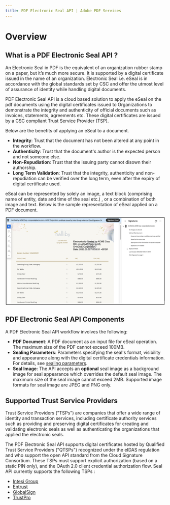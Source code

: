 ```yaml
---
title: PDF Electronic Seal API | Adobe PDF Services
---
```

# Overview

## What is a PDF Electronic Seal API ?

An Electronic Seal in PDF is the equivalent of an organization rubber stamp on a paper, but it’s much more secure. It is supported by a digital certificate issued in the name of an organization. Electronic Seal i.e. eSeal is in accordance with the global standards set by CSC and offer the utmost level of assurance of identity while handling digital documents.

PDF Electronic Seal API is a cloud based solution to apply the eSeal on the pdf documents using the digital certificates issued to Organizations to demonstrate the integrity and authenticity of official documents such as invoices, statements, agreements etc. These digital certificates are issued by a CSC compliant Trust Service Provider (TSP).

Below are the benefits of applying an eSeal to a document.
* **Integrity**: Trust that the document has not been altered at any point in the workflow.
* **Authenticity**: Trust that the document's author is the expected person and not someone else.
* **Non-Repudiation**: Trust that the issuing party cannot disown their authorship.
* **Long Term Validation**: Trust that the integrity, authenticity and non-repudiation can be verified over the long term, even after the expiry of digital certificate used.

eSeal can be represented by solely an image, a text block (comprising name of entity, date and time of the seal etc.) , or a combination of both image and text. Below is the sample representation of eSeal applied on a PDF document.

![PDF Electronic Seal](../images/seal_doc_ss.png)

## PDF Electronic Seal API Components

A PDF Electronic Seal API workflow involves the following:

* **PDF Document**: A PDF document as an input file for eSeal operation. The maximum size of the PDF cannot exceed 100MB.
* **Sealing Parameters**: Parameters  specifying the seal's format, visibility and appearance along with the digital certificate credentials information. For details, see [sealing parameters](gettingstarted#parameters).
* **Seal Image**: The API accepts an **optional** seal image as a background image for seal appearance which overrides the default seal image. The maximum size of the seal image cannot exceed 2MB. Supported image formats for seal image are JPEG and PNG only.


## Supported Trust Service Providers

Trust Service Providers ("TSPs") are companies that offer a wide range of identity and transaction services, including certificate authority services such as providing and preserving digital certificates for creating and validating electronic seals as well as authenticating the organizations that applied the electronic seals.

The PDF Electronic Seal API supports digital certificates hosted by Qualified Trust Service Providers ("QTSPs") recognized under the eIDAS regulation and who support the open API standard from the Cloud Signature Consortium. These TSPs must support explicit authorization (based on a static PIN only), and the OAuth 2.0 client credential authorization flow.
Seal API currently supports the following TSPs : <!-- REFERENCES https://helpx.adobe.com/acrobat/kb/approved-trust-list1.html -->
<br/>

* [Intesi Group](https://www.intesigroup.com/en/)
* [Entrust](https://www.entrust.com/pdf-signing-certificates/)
* [GlobalSign](https://www.globalsign.com/en/digital-signatures)
* [TrustPro](https://www.trustpro.eu/)
